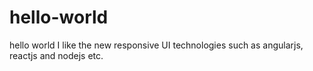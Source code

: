 # hello-world
hello world
I like the new responsive UI technologies such as angularjs, reactjs and nodejs etc.
